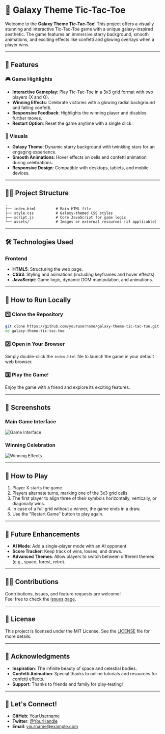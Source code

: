 # 🌌 Galaxy Theme Tic-Tac-Toe

Welcome to the **Galaxy Theme Tic-Tac-Toe**! This project offers a visually stunning and interactive Tic-Tac-Toe game with a unique galaxy-inspired aesthetic. The game features an immersive starry background, smooth animations, and exciting effects like confetti and glowing overlays when a player wins.

---

## 🚀 Features

### 🎮 Game Highlights
- **Interactive Gameplay**: Play Tic-Tac-Toe in a 3x3 grid format with two players (X and O).
- **Winning Effects**: Celebrate victories with a glowing radial background and falling confetti.
- **Responsive Feedback**: Highlights the winning player and disables further moves.
- **Restart Option**: Reset the game anytime with a single click.

### 🌌 Visuals
- **Galaxy Theme**: Dynamic starry background with twinkling stars for an engaging experience.
- **Smooth Animations**: Hover effects on cells and confetti animation during celebrations.
- **Responsive Design**: Compatible with desktops, tablets, and mobile devices.

---

## 💃🔧 Project Structure

```plaintext
.
├── index.html         # Main HTML file
├── style.css          # Galaxy-themed CSS styles
├── script.js          # Core JavaScript for game logic
└── assets/            # Images or external resources (if applicable)
```

---

## 🛠️ Technologies Used

### Frontend
- **HTML5**: Structuring the web page.
- **CSS3**: Styling and animations (including keyframes and hover effects).
- **JavaScript**: Game logic, dynamic DOM manipulation, and animations.

---

## 🤧 How to Run Locally

### 1️⃣ Clone the Repository
```bash
git clone https://github.com/yourusername/galaxy-theme-tic-tac-toe.git
cd galaxy-theme-tic-tac-toe
```

### 2️⃣ Open in Your Browser
Simply double-click the `index.html` file to launch the game in your default web browser.

### 3️⃣ Play the Game!
Enjoy the game with a friend and explore its exciting features.

---

## 🎨 Screenshots

### Main Game Interface
![Game Interface](https://via.placeholder.com/800x400.png?text=Galaxy+Theme+Tic-Tac-Toe)

### Winning Celebration
![Winning Effects](https://via.placeholder.com/800x400.png?text=Winning+Celebration)

---

## 🤠 How to Play

1. Player X starts the game.
2. Players alternate turns, marking one of the 3x3 grid cells.
3. The first player to align three of their symbols horizontally, vertically, or diagonally wins.
4. In case of a full grid without a winner, the game ends in a draw.
5. Use the "Restart Game" button to play again.

---

## 🎯 Future Enhancements
- **AI Mode**: Add a single-player mode with an AI opponent.
- **Score Tracker**: Keep track of wins, losses, and draws.
- **Advanced Themes**: Allow players to switch between different themes (e.g., space, forest, retro).

---

## 🧑‍💻 Contributions

Contributions, issues, and feature requests are welcome!  
Feel free to check the [issues page](https://github.com/yourusername/galaxy-theme-tic-tac-toe/issues).

---

## 📜 License

This project is licensed under the MIT License. See the [LICENSE](LICENSE) file for more details.

---

## 🌟 Acknowledgments
- **Inspiration**: The infinite beauty of space and celestial bodies.
- **Confetti Animation**: Special thanks to online tutorials and resources for confetti effects.
- **Support**: Thanks to friends and family for play-testing!

---

## 🙌 Let's Connect!
- **GitHub**: [YourUsername](https://github.com/yourusername)
- **Twitter**: [@YourHandle](https://twitter.com/yourhandle)
- **Email**: yourname@example.com

